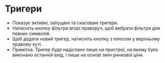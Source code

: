 # **Тригери**

- Показує активні, запущені та скасовані тригери.
- Натисніть кнопку фільтра вгорі праворуч, щоб вибрати фільтри для певних символів.
- Щоб додати новий тригер, натисніть кнопку з плюсом у верхньому правому куті.
- Примітка. Тригер буде надіслано лише на пристрої, на якому було виконано останній вхід, і лише на основі змін ринкової ціни.